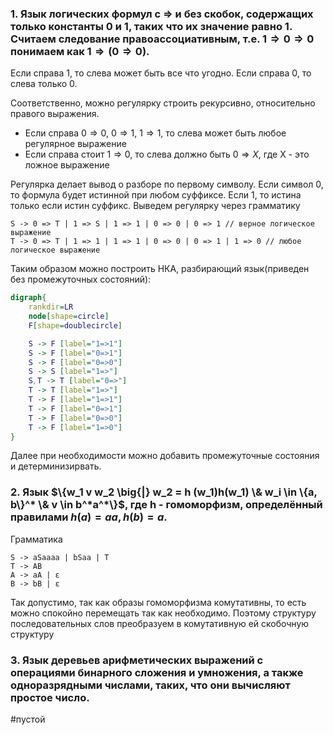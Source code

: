 ### 1. Язык логических формул с $\Rightarrow$ и без скобок, содержащих только константы $0$ и $1$, таких что их значение равно $1$. Считаем следование правоассоциативным, т.е. $1 \Rightarrow 0 \Rightarrow 0$ понимаем как $1 \Rightarrow (0 \Rightarrow 0)$.

Если справа 1, то слева может быть все что угодно.
Если справа 0, то слева только 0.

Соответственно, можно регулярку строить рекурсивно, относительно правого выражения.
- Если справа $0\Rightarrow0$, $0\Rightarrow1$, $1\Rightarrow1$, то слева может быть любое регулярное выражение
- Если справа стоит $1\Rightarrow0$, то слева должно быть $0\Rightarrow X$, где X - это ложное выражение

Регулярка делает вывод о разборе по первому символу. Если символ 0, то формула будет истинной при любом суффиксе. Если 1, то истина только если истин суффикс.
Выведем регулярку через грамматику
```
S -> 0 => T | 1 => S | 1 => 1 | 0 => 0 | 0 => 1 // верное логическое выражение
T -> 0 => T | 1 => 1 | 1 => 1 | 0 => 0 | 0 => 1 | 1 => 0 // любое логическое выражение
```

Таким образом можно построить НКА, разбирающий язык(приведен без промежуточных состояний):
```dot
digraph{
	rankdir=LR
	node[shape=circle]
	F[shape=doublecircle]

	S -> F [label="1=>1"]
	S -> F [label="0=>1"]
	S -> F [label="0=>0"]
	S -> S [label="1=>"]
	S,T -> T [label="0=>"]
	T -> T [label="1=>"]
	T -> F [label="1=>1"]
	T -> F [label="0=>1"]
	T -> F [label="0=>0"]
	T -> F [label="1=>0"]
}
```

Далее при необходимости можно добавить промежуточные состояния и детерминизирвать.

### 2. ﻿﻿﻿Язык $\{w_1 v w_2 \big{|} w_2 = h (w_1)h(w_1) \& w_i \in \{a, b\}^* \& v \in b^*a^*\}$, где h -  гомоморфизм, определённый правилами $h(a) = aa, h(b) = a$.

Грамматика
```
S -> aSaaaa | bSaa | T
T -> AB
A -> aA | ε
B -> bB | ε
```
Так допустимо, так как образы гомоморфизма комутативны, то есть можно спокойно перемещать так как необходимо. Поэтому структуру последовательных слов преобразуем в комутативную ей скобочную структуру

### 3. ﻿﻿﻿Язык деревьев арифметических выражений с операциями бинарного сложения и умножения, а также одноразрядными числами, таких, что они вычисляют простое число.

#пустой